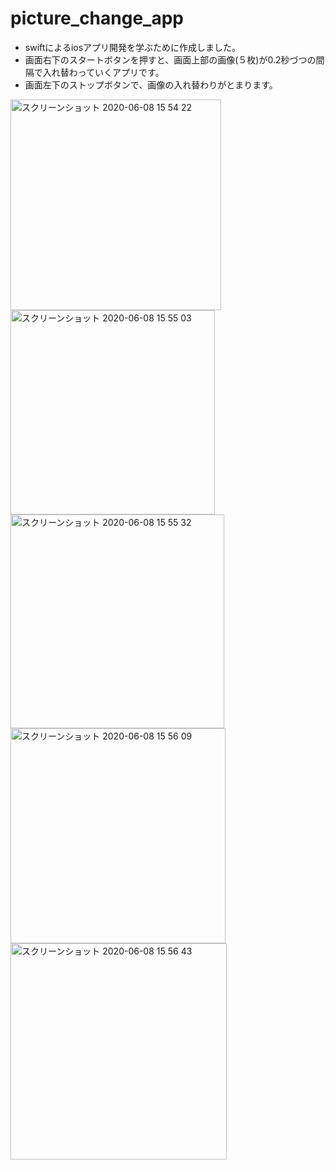 # picture_change_app

* swiftによるiosアプリ開発を学ぶために作成しました。  
* 画面右下のスタートボタンを押すと、画面上部の画像(５枚)が0.2秒づつの間隔で入れ替わっていくアプリです。
* 画面左下のストップボタンで、画像の入れ替わりがとまります。

<img width="337" alt="スクリーンショット 2020-06-08 15 54 22" src="https://user-images.githubusercontent.com/49052894/84000793-52f6f800-a9a0-11ea-9881-0d397f7b8f51.png">

<img width="327" alt="スクリーンショット 2020-06-08 15 55 03" src="https://user-images.githubusercontent.com/49052894/84000840-6bffa900-a9a0-11ea-82b6-0aa0af6f4c3d.png">

<img width="342" alt="スクリーンショット 2020-06-08 15 55 32" src="https://user-images.githubusercontent.com/49052894/84000871-7d48b580-a9a0-11ea-8e0e-324f5decbed6.png">

<img width="344" alt="スクリーンショット 2020-06-08 15 56 09" src="https://user-images.githubusercontent.com/49052894/84000915-92bddf80-a9a0-11ea-88b4-616db0453aee.png">

<img width="346" alt="スクリーンショット 2020-06-08 15 56 43" src="https://user-images.githubusercontent.com/49052894/84000961-a701dc80-a9a0-11ea-9c73-a97d3349f5d0.png">
